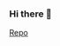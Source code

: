 ### Hi there 👋

[Repo](https://github.com/janusvrensburg-ui/janusvrensburg/blob/d2ed456a12a4574572f0e89ac13183cfc8ebfa51/README.md)


<!--
**janusvrensburg/janusvrensburg** is a ✨ _special_ ✨ repository because its `README.md` (this file) appears on your GitHub profile.

Here are some ideas to get you started:

- 🔭 I’m currently working on ...
- 🌱 I’m currently learning ...
- 👯 I’m looking to collaborate on ...
- 🤔 I’m looking for help with ...
- 💬 Ask me about ...
- 📫 How to reach me: ...
- 😄 Pronouns: ...
- ⚡ Fun fact: ...
-->
